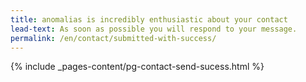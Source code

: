 ```yaml
---
title: anomalias is incredibly enthusiastic about your contact
lead-text: As soon as possible you will respond to your message.
permalink: /en/contact/submitted-with-success/
---
```

{% include _pages-content/pg-contact-send-sucess.html %}

